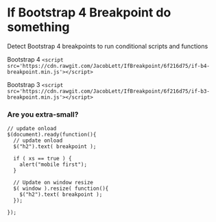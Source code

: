 # If Bootstrap 4 Breakpoint do something
Detect Bootstrap 4 breakpoints to run conditional scripts and functions

Bootstrap 4
`<script src='https://cdn.rawgit.com/JacobLett/IfBreakpoint/6f216d75/if-b4-breakpoint.min.js'></script>`

Bootstrap 3
`<script src='https://cdn.rawgit.com/JacobLett/IfBreakpoint/6f216d75/if-b3-breakpoint.min.js'></script>`


### Are you extra-small?
```
// update onload
$(document).ready(function(){
  // update onload
  $("h2").text( breakpoint ); 
  
  if ( xs == true ) { 
    alert("mobile first");
  }

  // Update on window resize
  $( window ).resize( function(){
    $("h2").text( breakpoint ); 
  }); 

});
```
